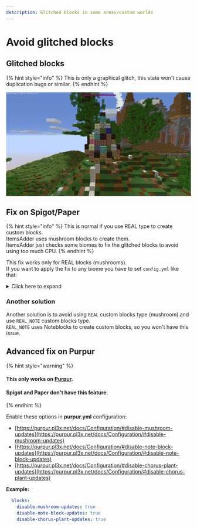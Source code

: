 ```yaml
---
description: Glitched blocks in some areas/custom worlds
---
```


# Avoid glitched blocks

## Glitched blocks

{% hint style="info" %}
This is only a graphical glitch, this state won't cause duplication bugs or similar.
{% endhint %}

![](<../../../.gitbook/assets/image (136).png>)

## Fix on Spigot/Paper

{% hint style="info" %}
This is normal if you use REAL type to create custom blocks.\
ItemsAdder uses mushroom blocks to create them.\
ItemsAdder just checks some biomes to fix the glitched blocks to avoid using too much CPU.
{% endhint %}

This fix works only for REAL blocks (mushrooms).\
If you want to apply the fix to any biome you have to set `config.yml` like that:

<details>

<summary>Click here to expand</summary>

This will basically enable the fix on each of the Minecraft overworld biomes.\
Feel free to remove the ones you think that won't have any mushroom spawned, to avoid high CPU usage.

{% code title="config.yml" %}
```yaml
  fix-glitched-blocks:
    enabled: true
    only-new-chunks: false
    search-also-in-these-biomes:
      enabled: true
      biomes:
        - OCEAN
        - PLAINS
        - DESERT
        - MOUNTAINS
        - FOREST
        - TAIGA
        - SWAMP
        - RIVER
        - FROZEN_OCEAN
        - FROZEN_RIVER
        - SNOWY_TUNDRA
        - SNOWY_MOUNTAINS
        - MUSHROOM_FIELDS
        - MUSHROOM_FIELD_SHORE
        - BEACH
        - DESERT_HILLS
        - WOODED_HILLS
        - TAIGA_HILLS
        - MOUNTAIN_EDGE
        - JUNGLE
        - JUNGLE_HILLS
        - JUNGLE_EDGE
        - DEEP_OCEAN
        - STONE_SHORE
        - SNOWY_BEACH
        - BIRCH_FOREST
        - BIRCH_FOREST_HILLS
        - DARK_FOREST
        - SNOWY_TAIGA
        - SNOWY_TAIGA_HILLS
        - GIANT_TREE_TAIGA
        - GIANT_TREE_TAIGA_HILLS
        - WOODED_MOUNTAINS
        - SAVANNA
        - SAVANNA_PLATEAU
        - BADLANDS
        - WOODED_BADLANDS_PLATEAU
        - BADLANDS_PLATEAU
        - SMALL_END_ISLANDS
        - END_MIDLANDS
        - END_HIGHLANDS
        - END_BARRENS
        - WARM_OCEAN
        - LUKEWARM_OCEAN
        - COLD_OCEAN
        - DEEP_WARM_OCEAN
        - DEEP_LUKEWARM_OCEAN
        - DEEP_COLD_OCEAN
        - DEEP_FROZEN_OCEAN
        - THE_VOID
        - SUNFLOWER_PLAINS
        - DESERT_LAKES
        - GRAVELLY_MOUNTAINS
        - FLOWER_FOREST
        - TAIGA_MOUNTAINS
        - SWAMP_HILLS
        - ICE_SPIKES
        - MODIFIED_JUNGLE
        - MODIFIED_JUNGLE_EDGE
        - TALL_BIRCH_FOREST
        - TALL_BIRCH_HILLS
        - DARK_FOREST_HILLS
        - SNOWY_TAIGA_MOUNTAINS
        - GIANT_SPRUCE_TAIGA
        - GIANT_SPRUCE_TAIGA_HILLS
        - MODIFIED_GRAVELLY_MOUNTAINS
        - SHATTERED_SAVANNA
        - SHATTERED_SAVANNA_PLATEAU
        - ERODED_BADLANDS
        - MODIFIED_WOODED_BADLANDS_PLATEAU
        - MODIFIED_BADLANDS_PLATEAU
        - BAMBOO_JUNGLE
        - BAMBOO_JUNGLE_HILLS
```
{% endcode %}

</details>

### Another solution

Another solution is to avoid using `REAL` custom blocks type (mushroom) and use `REAL_NOTE` custom blocks type.\
`REAL_NOTE` uses Noteblocks to create custom blocks, so you won't have this issue.

## Advanced fix on Purpur

{% hint style="warning" %}
#### This only works on [Purpur](https://purpur.pl3x.net).

#### Spigot and Paper don't have this feature.
{% endhint %}

Enable these options in **purpur.yml** configuration:

* [https://purpur.pl3x.net/docs/Configuration/#disable-mushroom-updates](https://purpur.pl3x.net/docs/Configuration/#disable-mushroom-updates)
* [https://purpur.pl3x.net/docs/Configuration/#disable-note-block-updates](https://purpur.pl3x.net/docs/Configuration/#disable-note-block-updates)
* [https://purpur.pl3x.net/docs/Configuration/#disable-chorus-plant-updates](https://purpur.pl3x.net/docs/Configuration/#disable-chorus-plant-updates)

**Example:**

```yaml
  blocks:
    disable-mushroom-updates: true
    disable-note-block-updates: true
    disable-chorus-plant-updates: true
```
